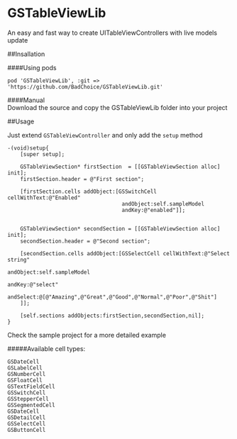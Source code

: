 # GSTableViewLib
An easy and fast way to create UITableViewControllers with live models update


##Insallation  

####Using pods  
```
pod 'GSTableViewLib', :git => 'https://github.com/BadChoice/GSTableViewLib.git'  
```

####Manual  
Download the source and copy the GSTableViewLib folder into your project  

   
     

##Usage  

Just extend ```GSTableViewController``` and only add the ```setup``` method

```
-(void)setup{
	[super setup];

	GSTableViewSection* firstSection  = [[GSTableViewSection alloc] init];
	firstSection.header = @"First section";

	[firstSection.cells addObject:[GSSwitchCell	cellWithText:@"Enabled"
									andObject:self.sampleModel
									andKey:@"enabled"]];


	GSTableViewSection* secondSection = [[GSTableViewSection alloc] init];
	secondSection.header = @"Second section";

	[secondSection.cells addObject:[GSSelectCell cellWithText:@"Select string"
													andObject:self.sampleModel
														andKey:@"select"
													andSelect:@[@"Amazing",@"Great",@"Good",@"Normal",@"Poor",@"Shit"]
	]];

	[self.sections addObjects:firstSection,secondSection,nil];
}
```
   
Check the sample project for a more detailed example   
   
#####Available cell types:   

```GSDateCell```   
```GSLabelCell```   
```GSNumberCell```   
```GSFloatCell```   
```GSTextFieldCell```   
```GSSwitchCell```   
```GSStepperCell```   
```GSSegmentedCell```   
```GSDateCell```   
```GSDetailCell```   
```GSSelectCell```    
```GSButtonCell```      
